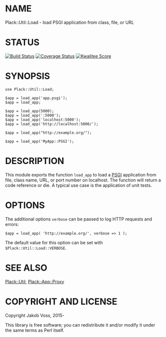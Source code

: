 # NAME

Plack::Util::Load - load PSGI application from class, file, or URL

# STATUS

[![Build Status](https://travis-ci.org/nichtich/Plack-Util-Load.png)](https://travis-ci.org/nichtich/Plack-Util-Load)
[![Coverage Status](https://coveralls.io/repos/nichtich/Plack-Util-Load/badge.png)](https://coveralls.io/r/nichtich/Plack-Util-Load)
[![Kwalitee Score](http://cpants.cpanauthors.org/dist/Plack-Util-Load.png)](http://cpants.cpanauthors.org/dist/Plack-Util-Load)

# SYNOPSIS

    use Plack::Util::Load;

    $app = load_app('app.psgi');
    $app = load_app;

    $app = load_app(5000); 
    $app = load_app(':5000');
    $app = load_app('localhost:5000');
    $app = load_app('http://localhost:5000/');

    $app = load_app("http://example.org/");

    $app = load_app('MyApp::PSGI');

# DESCRIPTION

This module exports the function `load_app` to load a [PSGI](https://metacpan.org/pod/PSGI) application from
file, class name, URL, or port number on localhost. The function will return a
code reference or die. A typical use case is the application of unit tests.

# OPTIONS

The additional options `verbose` can be passed to log HTTP requests and
errors:

    $app = load_app( 'http://example.org/', verbose => 1 ); 

The default value for this option can be set with
`$Plack::Util::Load::VERBOSE`.

# SEE ALSO

[Plack::Util](https://metacpan.org/pod/Plack::Util), [Plack::App::Proxy](https://metacpan.org/pod/Plack::App::Proxy)

# COPYRIGHT AND LICENSE

Copyright Jakob Voss, 2015-

This library is free software; you can redistribute it and/or modify it under
the same terms as Perl itself.
